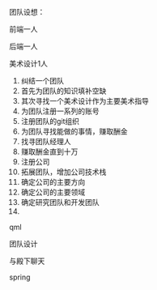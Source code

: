 团队设想：

前端一人

后端一人

美术设计1人

1. 纠结一个团队
2. 首先为团队的知识填补空缺
3. 其次寻找一个美术设计作为主要美术指导
4. 为团队注册一系列的账号
5. 注册团队的git组织
6. 为团队寻找能做的事情，赚取酬金
7. 找寻团队经理人
8. 赚取酬金直到十万
9. 注册公司
10. 拓展团队，增加公司技术栈
11. 确定公司的主要方向
12. 确定公司的主要领域
13. 确定研究团队和开发团队
14. 





qml

团队设计

与殿下聊天

spring